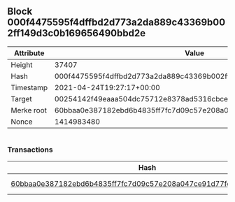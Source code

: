 ## Block 000f4475595f4dffbd2d773a2da889c43369b002ff149d3c0b169656490bbd2e

Attribute | Value
--- | ---
Height | 37407
Hash | 000f4475595f4dffbd2d773a2da889c43369b002ff149d3c0b169656490bbd2e
Timestamp | 2021-04-24T19:27:17+00:00
Target | 00254142f49eaaa504dc75712e8378ad5316cbcead634704b3734b6271167cc4
Merke root | 60bbaa0e387182ebd6b4835ff7fc7d09c57e208a047ce91d77fe77c7b66d101e
Nonce | 1414983480

```

```

### Transactions

Hash | Amount
--- | ---
[60bbaa0e387182ebd6b4835ff7fc7d09c57e208a047ce91d77fe77c7b66d101e](60bbaa0e387182ebd6b4835ff7fc7d09c57e208a047ce91d77fe77c7b66d101e.md) | 10.00000000 SKEPTI 
